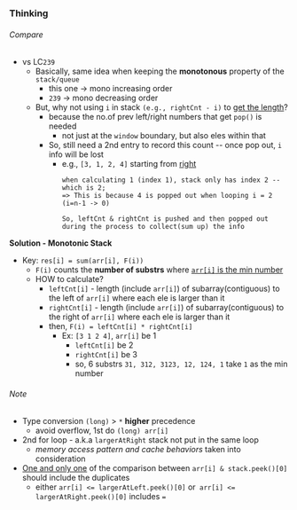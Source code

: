### Thinking
###### Compare
- vs LC`239`
    - Basically, same idea when keeping the **monotonous** property of the `stack/queue`
        - this one -> mono increasing order
        - `239` -> mono decreasing order
    - But, why not using `i` in stack `(e.g., rightCnt - i)` to <u>get the length</u>?
        - because the no.of prev left/right numbers that get `pop()` is needed
          - not just at the `window` boundary, but also eles within that
        - So, still need a 2nd entry to record this count -- once pop out, `i` info will be lost
          - e.g., `[3, 1, 2, 4]` starting from <u>right</u>
            ```
            when calculating 1 (index 1), stack only has index 2 -- which is 2;
            => This is because 4 is popped out when looping i = 2 (i=n-1 -> 0)
            
            So, leftCnt & rightCnt is pushed and then popped out during the process to collect(sum up) the info
            ```

**Solution - Monotonic Stack**
- Key: `res[i] = sum(arr[i], F(i))`
  - `F(i)` counts the **number of substrs** where <u>`arr[i]` is the min number</u>
  - HOW to calculate?
    - `leftCnt[i]` - length (include `arr[i]`) of subarray(contiguous) to the left of `arr[i]` where each ele is larger than it
    - `rightCnt[i]` - length (include `arr[i]`) of subarray(contiguous) to the right of `arr[i]` where each ele is larger than it
    - then, `F(i) = leftCnt[i] * rightCnt[i] `
      - Ex: `[3 1 2 4]`, `arr[i]` be 1
        - `leftCnt[i]` be 2
        - `rightCnt[i]` be 3
        - so, 6 substrs `31, 312, 3123, 12, 124, 1` take `1` as the min number
###### Note
- Type conversion `(long)` > `*` **higher** precedence
  - avoid overflow, 1st do `(long) arr[i]`
- 2nd for loop - a.k.a `largerAtRight` stack not put in the same loop
  - <i>memory access pattern and cache behaviors</i> taken into consideration
- <u>One and only one</u> of the comparison between `arr[i] & stack.peek()[0]` should include the duplicates
  - either `arr[i] <= largerAtLeft.peek()[0]` or` arr[i] <= largerAtRight.peek()[0]` includes `=`